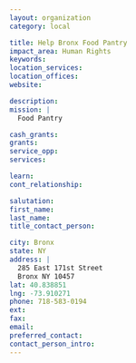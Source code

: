 ```yaml
---
layout: organization
category: local

title: Help Bronx Food Pantry
impact_area: Human Rights
keywords: 
location_services: 
location_offices: 
website: 

description: 
mission: |
  Food Pantry

cash_grants: 
grants: 
service_opp: 
services: 

learn: 
cont_relationship: 

salutation: 
first_name: 
last_name: 
title_contact_person: 

city: Bronx
state: NY
address: |
  285 East 171st Street  
  Bronx NY 10457
lat: 40.838851
lng: -73.910271
phone: 718-583-0194
ext: 
fax: 
email: 
preferred_contact: 
contact_person_intro: 
---
```

